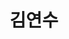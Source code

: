 ---
layout: hubs
key: Q12587966
title: 김연수
name: 김연수
image: 
description: 대한민국의 기업인
score: 2.9531119647792178e-05
degree: 4
---